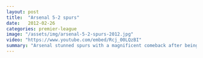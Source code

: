 ```yaml
---
layout: post
title:  "Arsenal 5-2 spurs"
date:   2012-02-26
categories: premier-league
image: "/assets/img/arsenal-5-2-spurs-2012.jpg"
video: "https://www.youtube.com/embed/Rcj_00LQzBI"
summary: "Arsenal stunned spurs with a magnificent comeback after being 2-0 down early on. A Sagna header and a magnificent long ranger from Van Persie saw Arsenal level at half time. Rosicky put Arsenal ahead and a double from Walcott sent the gunners fans wild."
---
```

